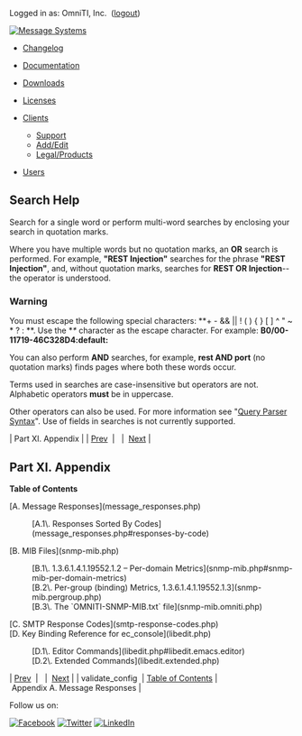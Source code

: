 Logged in as: OmniTI, Inc.  ([logout](https://support.messagesystems.com/logout.php))

[![Message Systems](https://support.messagesystems.com/images/ms-white205.png)](https://support.messagesystems.com/start.php) 

*   [Changelog](https://support.messagesystems.com/start.php?show=changelog)
*   [Documentation](https://support.messagesystems.com/docs/)
*   [Downloads](https://support.messagesystems.com/start.php)

*   [Licenses](https://support.messagesystems.com/license_summary.php)
*   <a href="">Clients</a>
    *   [Support](https://support.messagesystems.com/cs.php)
    *   [Add/Edit](https://support.messagesystems.com/edit_client.php)
    *   [Legal/Products](https://support.messagesystems.com/edit_products.php)
*   [Users](https://support.messagesystems.com/edit_customer.php)

## Search Help

Search for a single word or perform multi-word searches by enclosing your search in quotation marks.

Where you have multiple words but no quotation marks, an **OR** search is performed. For example, **"REST Injection"** searches for the phrase **"REST Injection"**, and, without quotation marks, searches for **REST OR Injection**--the operator is understood.

### Warning

You must escape the following special characters: **+ - && || ! ( ) { } [ ] ^ " ~ * ? : \**. Use the **\** character as the escape character. For example: **B0/00-11719-46C328D4\:default\:**

You can also perform **AND** searches, for example, **rest AND port** (no quotation marks) finds pages where both these words occur.

Terms used in searches are case-insensitive but operators are not. Alphabetic operators **must** be in uppercase.

Other operators can also be used. For more information see "[Query Parser Syntax](https://lucene.apache.org/core/old_versioned_docs/versions/3_0_0/queryparsersyntax.html)". Use of fields in searches is not currently supported.

| Part XI. Appendix |
| [Prev](executable.validate_config.php)  |   |  [Next](message_responses.php) |

## Part XI. Appendix

**Table of Contents**

<dl class="toc">

<dt>[A. Message Responses](message_responses.php)</dt>

<dd>

<dl>

<dt>[A.1\. Responses Sorted By Codes](message_responses.php#responses-by-code)</dt>

</dl>

</dd>

<dt>[B. MIB Files](snmp-mib.php)</dt>

<dd>

<dl>

<dt>[B.1\. 1.3.6.1.4.1.19552.1.2 – Per-domain Metrics](snmp-mib.php#snmp-mib-per-domain-metrics)</dt>

<dt>[B.2\. Per-group (binding) Metrics, 1.3.6.1.4.1.19552.1.3](snmp-mib.pergroup.php)</dt>

<dt>[B.3\. The `OMNITI-SNMP-MIB.txt` file](snmp-mib.omniti.php)</dt>

</dl>

</dd>

<dt>[C. SMTP Response Codes](smtp-response-codes.php)</dt>

<dt>[D. Key Binding Reference for ec_console](libedit.php)</dt>

<dd>

<dl>

<dt>[D.1\. Editor Commands](libedit.php#libedit.emacs.editor)</dt>

<dt>[D.2\. Extended Commands](libedit.extended.php)</dt>

</dl>

</dd>

</dl>

| [Prev](executable.validate_config.php)  |   |  [Next](message_responses.php) |
| validate_config  | [Table of Contents](index.php) |  Appendix A. Message Responses |

Follow us on:

[![Facebook](https://support.messagesystems.com/images/icon-facebook.png)](http://www.facebook.com/messagesystems) [![Twitter](https://support.messagesystems.com/images/icon-twitter.png)](http://twitter.com/#!/MessageSystems) [![LinkedIn](https://support.messagesystems.com/images/icon-linkedin.png)](http://www.linkedin.com/company/message-systems)